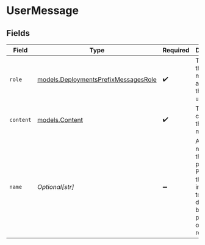 # UserMessage


## Fields

| Field                                                                                                                        | Type                                                                                                                         | Required                                                                                                                     | Description                                                                                                                  |
| ---------------------------------------------------------------------------------------------------------------------------- | ---------------------------------------------------------------------------------------------------------------------------- | ---------------------------------------------------------------------------------------------------------------------------- | ---------------------------------------------------------------------------------------------------------------------------- |
| `role`                                                                                                                       | [models.DeploymentsPrefixMessagesRole](../models/deploymentsprefixmessagesrole.md)                                           | :heavy_check_mark:                                                                                                           | The role of the messages author, in this case `user`.                                                                        |
| `content`                                                                                                                    | [models.Content](../models/content.md)                                                                                       | :heavy_check_mark:                                                                                                           | The contents of the user message.                                                                                            |
| `name`                                                                                                                       | *Optional[str]*                                                                                                              | :heavy_minus_sign:                                                                                                           | An optional name for the participant. Provides the model information to differentiate between participants of the same role. |